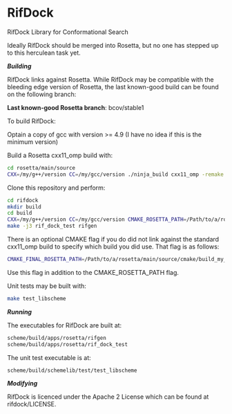 # RifDock
RifDock Library for Conformational Search

Ideally RifDock should be merged into Rosetta, but no one has stepped up to this herculean task yet.

***Building***

RifDock links against Rosetta. While RifDock may be compatible with the bleeding edge version of Rosetta, the last known-good build can be found on the following branch:

<b>Last known-good Rosetta branch</b>: bcov/stable1

To build RifDock:

Optain a copy of gcc with version >= 4.9 (I have no idea if this is the minimum version)

Build a Rosetta cxx11_omp build with:  
```bash
cd rosetta/main/source  
CXX=/my/g++/version CC=/my/gcc/version ./ninja_build cxx11_omp -remake  
```

Clone this repository and perform:  
```bash
cd rifdock  
mkdir build  
cd build  
CXX=/my/g++/version CC=/my/gcc/version CMAKE_ROSETTA_PATH=/Path/to/a/rosetta/main cmake .. -DCMAKE_BUILD_TYPE=Release  
make -j3 rif_dock_test rifgen  
```

There is an optional CMAKE flag if you do did not link against the standard cxx11_omp build to specify which build you did use. That flag is as follows:  
```bash
CMAKE_FINAL_ROSETTA_PATH=/Path/to/a/rosetta/main/source/cmake/build_my_custom_build_type  
```

Use this flag in addition to the CMAKE_ROSETTA_PATH flag.

Unit tests may be built with:  
```bash
make test_libscheme  
```

***Running***

The executables for RifDock are built at:  
```bash
scheme/build/apps/rosetta/rifgen  
scheme/build/apps/rosetta/rif_dock_test  
```

The unit test executable is at:  
```bash
scheme/build/schemelib/test/test_libscheme  
```


***Modifying***

RifDock is licenced under the Apache 2 License which can be found at rifdock/LICENSE.

